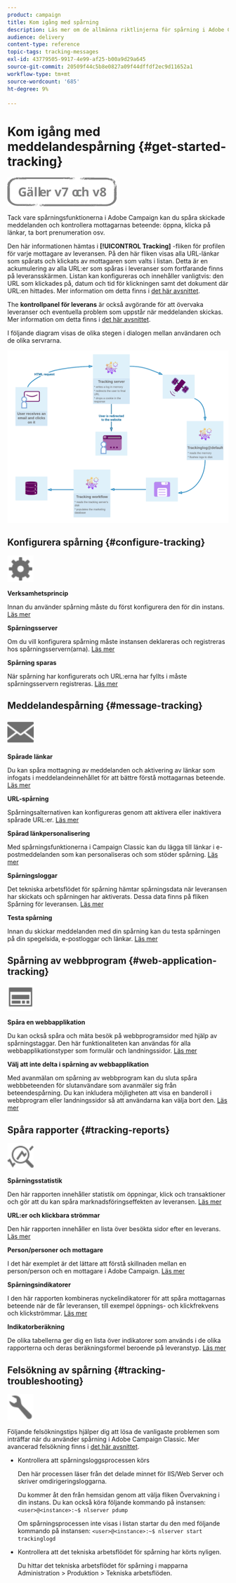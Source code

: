 ```yaml
---
product: campaign
title: Kom igång med spårning
description: Läs mer om de allmänna riktlinjerna för spårning i Adobe Campaign Classic.
audience: delivery
content-type: reference
topic-tags: tracking-messages
exl-id: 43779505-9917-4e99-af25-b00a9d29a645
source-git-commit: 20509f44c5b8e0827a09f44dffdf2ec9d11652a1
workflow-type: tm+mt
source-wordcount: '685'
ht-degree: 9%

---
```


# Kom igång med meddelandespårning {#get-started-tracking}

![](../../assets/common.svg)

Tack vare spårningsfunktionerna i Adobe Campaign kan du spåra skickade meddelanden och kontrollera mottagarnas beteende: öppna, klicka på länkar, ta bort prenumeration osv.

Den här informationen hämtas i **[!UICONTROL Tracking]** -fliken för profilen för varje mottagare av leveransen. På den här fliken visas alla URL-länkar som spårats och klickats av mottagaren som valts i listan. Detta är en ackumulering av alla URL:er som spåras i leveranser som fortfarande finns på leveransskärmen. Listan kan konfigureras och innehåller vanligtvis: den URL som klickades på, datum och tid för klickningen samt det dokument där URL:en hittades. Mer information om detta finns i [det här avsnittet](../../platform/using/editing-a-profile.md#tracking-tab).

The **kontrollpanel för leverans** är också avgörande för att övervaka leveranser och eventuella problem som uppstår när meddelanden skickas. Mer information om detta finns i [det här avsnittet](delivery-dashboard.md).

I följande diagram visas de olika stegen i dialogen mellan användaren och de olika servrarna.

![](assets/tracking-diagram.png)

## Konfigurera spårning {#configure-tracking}

<img src="assets/do-not-localize/icon-configure.svg" width="60px">

**Verksamhetsprincip**

Innan du använder spårning måste du först konfigurera den för din instans. [Läs mer](../../installation/using/deploying-an-instance.md#operating-principle)

**Spårningsserver**

Om du vill konfigurera spårning måste instansen deklareras och registreras hos spårningsservern(arna). [Läs mer](../../installation/using/deploying-an-instance.md#tracking-server)

**Spårning sparas**

När spårning har konfigurerats och URL:erna har fyllts i måste spårningsservern registreras. [Läs mer](../../installation/using/deploying-an-instance.md#saving-tracking)

## Meddelandespårning {#message-tracking}

<img src="assets/do-not-localize/icon-message-tracking.svg" width="60px">

**Spårade länkar**

Du kan spåra mottagning av meddelanden och aktivering av länkar som infogats i meddelandeinnehållet för att bättre förstå mottagarnas beteende. [Läs mer](how-to-configure-tracked-links.md)

**URL-spårning**

Spårningsalternativen kan konfigureras genom att aktivera eller inaktivera spårade URL:er. [Läs mer](personalizing-url-tracking.md)

**Spårad länkpersonalisering**

Med spårningsfunktionerna i Campaign Classic kan du lägga till länkar i e-postmeddelanden som kan personaliseras och som stöder spårning. [Läs mer](tracking-personalized-links.md)

**Spårningsloggar**

Det tekniska arbetsflödet för spårning hämtar spårningsdata när leveransen har skickats och spårningen har aktiverats. Dessa data finns på fliken Spårning för leveransen. [Läs mer](accessing-the-tracking-logs.md)

**Testa spårning**

Innan du skickar meddelanden med din spårning kan du testa spårningen på din spegelsida, e-postloggar och länkar. [Läs mer](testing-tracking.md)

## Spårning av webbprogram {#web-application-tracking}

<img src="assets/do-not-localize/icon-web-app.svg" width="60px">

**Spåra en webbapplikation**

Du kan också spåra och mäta besök på webbprogramsidor med hjälp av spårningstaggar. Den här funktionaliteten kan användas för alla webbapplikationstyper som formulär och landningssidor. [Läs mer](../../web/using/tracking-a-web-application.md)

**Välj att inte delta i spårning av webbapplikation**

Med avanmälan om spårning av webbprogram kan du sluta spåra webbbeteenden för slutanvändare som avanmäler sig från beteendespårning. Du kan inkludera möjligheten att visa en banderoll i webbprogram eller landningssidor så att användarna kan välja bort den. [Läs mer](../../web/using/web-application-tracking-opt-out.md)

## Spåra rapporter {#tracking-reports}

<img src="assets/do-not-localize/icon_monitor.svg" width="60px">

**Spårningsstatistik**

Den här rapporten innehåller statistik om öppningar, klick och transaktioner och gör att du kan spåra marknadsföringseffekten av leveransen. [Läs mer](../../reporting/using/delivery-reports.md#tracking-statistics)

**URL:er och klickbara strömmar**

Den här rapporten innehåller en lista över besökta sidor efter en leverans. [Läs mer](../../reporting/using/delivery-reports.md#urls-and-click-streams)

**Person/personer och mottagare**

I det här exemplet är det lättare att förstå skillnaden mellan en person/person och en mottagare i Adobe Campaign. [Läs mer](../../reporting/using/person-people-recipients.md)

**Spårningsindikatorer**

I den här rapporten kombineras nyckelindikatorer för att spåra mottagarnas beteende när de får leveransen, till exempel öppnings- och klickfrekvens och klickströmmar. [Läs mer](../../reporting/using/delivery-reports.md#tracking-indicators)

**Indikatorberäkning**

De olika tabellerna ger dig en lista över indikatorer som används i de olika rapporterna och deras beräkningsformel beroende på leveranstyp. [Läs mer](../../reporting/using/indicator-calculation.md)

## Felsökning av spårning {#tracking-troubleshooting}

<img src="assets/do-not-localize/icon-troubleshooting.svg" width="60px">

Följande felsökningstips hjälper dig att lösa de vanligaste problemen som inträffar när du använder spårning i Adobe Campaign Classic. Mer avancerad felsökning finns i [det här avsnittet](tracking-troubleshooting.md).

* Kontrollera att spårningsloggsprocessen körs

   Den här processen läser från det delade minnet för IIS/Web Server och skriver omdirigeringsloggarna.

   Du kommer åt den från hemsidan genom att välja fliken Övervakning i din instans. Du kan också köra följande kommando på instansen: `<user>@<instance>:~$ nlserver pdump`

   Om spårningsprocessen inte visas i listan startar du den med följande kommando på instansen: `<user>@<instance>:~$ nlserver start trackinglogd`

* Kontrollera att det tekniska arbetsflödet för spårning har körts nyligen.

   Du hittar det tekniska arbetsflödet för spårning i mapparna Administration > Produktion > Tekniska arbetsflöden.
